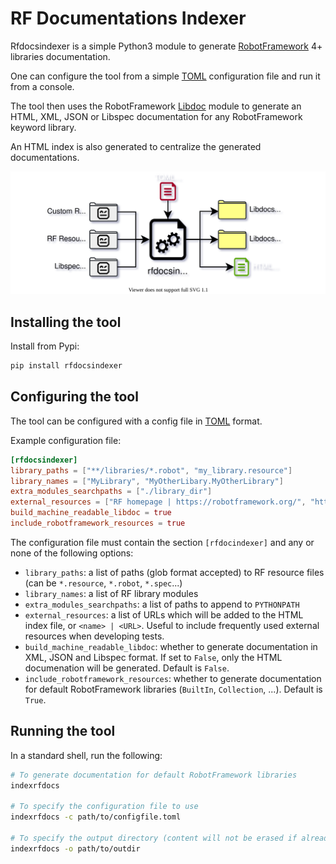 # RF Documentations Indexer

Rfdocsindexer is a simple Python3 module to generate [RobotFramework](https://robotframework.org/) 4+ libraries documentation.

One can configure the tool from a simple [TOML](https://github.com/toml-lang/toml) configuration file and run it from a console.

The tool then uses the RobotFramework [Libdoc](https://robotframework.org/robotframework/latest/RobotFrameworkUserGuide.html#libdoc) module to generate an HTML, XML, JSON or Libspec documentation for any RobotFramework keyword library.

An HTML index is also generated to centralize the generated documentations.

![RFDocsIndexer Diagram](https://github.com/Vincema/rfdocsindexer/blob/main/docs/diagrams/rfdocsindexer_diagram.svg)

## Installing the tool

Install from Pypi:
```bash
pip install rfdocsindexer
```

## Configuring the tool

The tool can be configured with a config file in [TOML](https://github.com/toml-lang/toml) format.

Example configuration file:

```toml
[rfdocsindexer]
library_paths = ["**/libraries/*.robot", "my_library.resource"]
library_names = ["MyLibrary", "MyOtherLibary.MyOtherLibrary"]
extra_modules_searchpaths = ["./library_dir"]
external_resources = ["RF homepage | https://robotframework.org/", "http://example.org"]
build_machine_readable_libdoc = true
include_robotframework_resources = true
```

The configuration file must contain the section `[rfdocindexer]` and any or none of the following options:

* `library_paths`: a list of paths (glob format accepted) to RF resource files (can be `*.resource`, `*.robot`, `*.spec`...)
* `library_names`: a list of RF library modules
* `extra_modules_searchpaths`: a list of paths to append to `PYTHONPATH`
* `external_resources`: a list of URLs which will be added to the HTML index file, or `<name> | <URL>`. Useful to include frequently used external resources when developing tests.
* `build_machine_readable_libdoc`: whether to generate documentation in XML, JSON and Libspec format. If set to `False`, only the HTML documenation will be generated. Default is `False`.
* `include_robotframework_resources`: whether to generate documentation for default RobotFramework libraries (`BuiltIn`, `Collection`, ...). Default is `True`.


## Running the tool

In a standard shell, run the following:

```bash
# To generate documentation for default RobotFramework libraries
indexrfdocs

# To specify the configuration file to use
indexrfdocs -c path/to/configfile.toml

# To specify the output directory (content will not be erased if already existing), default is "rfdocs"
indexrfdocs -o path/to/outdir
```
